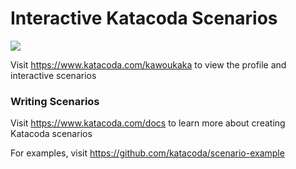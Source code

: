 # Interactive Katacoda Scenarios

[![](http://shields.katacoda.com/katacoda/kawoukaka/count.svg)](https://www.katacoda.com/kawoukaka "Get your profile on Katacoda.com")

Visit https://www.katacoda.com/kawoukaka to view the profile and interactive scenarios

### Writing Scenarios
Visit https://www.katacoda.com/docs to learn more about creating Katacoda scenarios

For examples, visit https://github.com/katacoda/scenario-example

